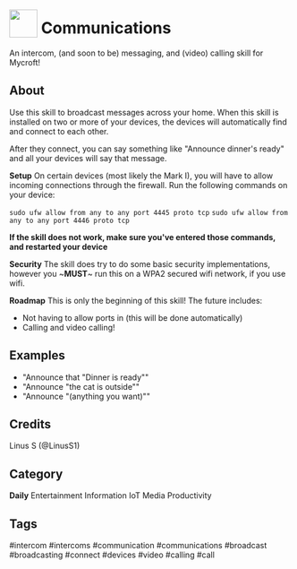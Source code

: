 # <img src='https://raw.githack.com/FortAwesome/Font-Awesome/master/svgs/solid/comments.svg' card_color='#40DBB0' width='50' height='50' style='vertical-align:bottom'/> Communications
An intercom, (and soon to be) messaging, and (video) calling skill for Mycroft!

## About
Use this skill to broadcast messages across your home.
When this skill is installed on two or more of your devices, the devices will automatically find and connect to each other.

After they connect, you can say something like "Announce dinner's ready" and all your devices will say that message.

**Setup**
On certain devices (most likely the Mark I), you will have to allow incoming connections through the firewall. Run the following commands on your device:

`sudo ufw allow from any to any port 4445 proto tcp`
`sudo ufw allow from any to any port 4446 proto tcp`

**If the skill does not work, make sure you've entered those commands, and restarted your device**

**Security**
The skill does try to do some basic security implementations, however you ~**MUST**~ run this on a WPA2 secured wifi network, if you use wifi.

**Roadmap**
This is only the beginning of this skill!
The future includes:
 - Not having to allow ports in (this will be done automatically)
 - Calling and video calling!

## Examples
* "Announce that "Dinner is ready""
* "Announce "the cat is outside""
* "Announce "(anything you want)""

## Credits
Linus S (@LinusS1)

## Category
**Daily**
Entertainment
Information
IoT
Media
Productivity

## Tags
#intercom
#intercoms
#communication
#communications
#broadcast
#broadcasting
#connect
#devices
#video
#calling
#call

